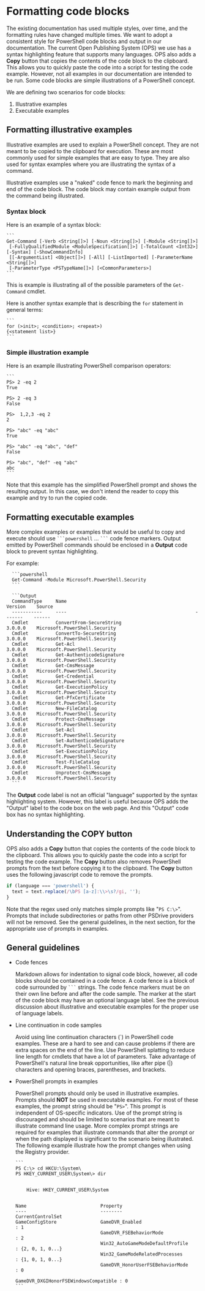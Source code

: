 # Formatting code blocks

The existing documentation has used multiple styles, over time, and the formatting rules have changed multiple times.
We want to adopt a consistent style for PowerShell code blocks and output in our documentation.
The current Open Publishing System (OPS) we use has a syntax highlighting feature that supports many languages.
OPS also adds a **Copy** button that copies the contents of the code block to the clipboard.
This allows you to quickly paste the code into a script for testing the code example.
However, not all examples in our documentation are intended to be run.
Some code blocks are simple illustrations of a PowerShell concept.

We are defining two scenarios for code blocks:

1. Illustrative examples
2. Executable examples

## Formatting illustrative examples

Illustrative examples are used to explain a PowerShell concept.
They are not meant to be copied to the clipboard for execution.
These are most commonly used for simple examples that are easy to type.
They are also used for syntax examples where you are illustrating the syntax of a command.

Illustrative examples use a "naked" code fence to mark the beginning and end of the code block.
The code block may contain example output from the command being illustrated.

### Syntax block

Here is an example of a syntax block:

    ```
    Get-Command [-Verb <String[]>] [-Noun <String[]>] [-Module <String[]>]
     [-FullyQualifiedModule <ModuleSpecification[]>] [-TotalCount <Int32>] [-Syntax] [-ShowCommandInfo]
     [[-ArgumentList] <Object[]>] [-All] [-ListImported] [-ParameterName <String[]>]
     [-ParameterType <PSTypeName[]>] [<CommonParameters>]
    ```

This is example is illustrating all of the possible parameters of the `Get-Command` cmdlet.

Here is another syntax example that is describing the `for` statement in general terms:

    ```
    for (>init>; <condition>; <repeat>)
    {<statement list>}
    ```

### Simple illustration example

Here is an example illustrating PowerShell comparison operators:

    ```
    PS> 2 -eq 2
    True

    PS> 2 -eq 3
    False

    PS>  1,2,3 -eq 2
    2

    PS> "abc" -eq "abc"
    True

    PS> "abc" -eq "abc", "def"
    False

    PS> "abc", "def" -eq "abc"
    abc
    ```

Note that this example has the simplified PowerShell prompt and shows the resulting output.
In this case, we don't intend the reader to copy this example and try to run the copied code.

## Formatting executable examples

More complex examples or examples that would be useful to copy and execute should use <code>\`\`\`powershell</code> &hellip; <code>\`\`\`</code> code fence markers.
Output emitted by PowerShell commands should be enclosed in a **Output** code block to prevent syntax highlighting.

  For example:

      ```powershell
      Get-Command -Module Microsoft.PowerShell.Security
      ```

      ```Output
      CommandType     Name                                               Version    Source
      -----------     ----                                               -------    ------
      Cmdlet          ConvertFrom-SecureString                           3.0.0.0    Microsoft.PowerShell.Security
      Cmdlet          ConvertTo-SecureString                             3.0.0.0    Microsoft.PowerShell.Security
      Cmdlet          Get-Acl                                            3.0.0.0    Microsoft.PowerShell.Security
      Cmdlet          Get-AuthenticodeSignature                          3.0.0.0    Microsoft.PowerShell.Security
      Cmdlet          Get-CmsMessage                                     3.0.0.0    Microsoft.PowerShell.Security
      Cmdlet          Get-Credential                                     3.0.0.0    Microsoft.PowerShell.Security
      Cmdlet          Get-ExecutionPolicy                                3.0.0.0    Microsoft.PowerShell.Security
      Cmdlet          Get-PfxCertificate                                 3.0.0.0    Microsoft.PowerShell.Security
      Cmdlet          New-FileCatalog                                    3.0.0.0    Microsoft.PowerShell.Security
      Cmdlet          Protect-CmsMessage                                 3.0.0.0    Microsoft.PowerShell.Security
      Cmdlet          Set-Acl                                            3.0.0.0    Microsoft.PowerShell.Security
      Cmdlet          Set-AuthenticodeSignature                          3.0.0.0    Microsoft.PowerShell.Security
      Cmdlet          Set-ExecutionPolicy                                3.0.0.0    Microsoft.PowerShell.Security
      Cmdlet          Test-FileCatalog                                   3.0.0.0    Microsoft.PowerShell.Security
      Cmdlet          Unprotect-CmsMessage                               3.0.0.0    Microsoft.PowerShell.Security
      ```

The **Output** code label is not an official "language" supported by the syntax highlighting system.
However, this label is useful because OPS adds the "Output" label to the code box on the web page.
And this "Output" code box has no syntax highlighting.

## Understanding the COPY button

OPS also adds a **Copy** button that copies the contents of the code block to the clipboard.
This allows you to quickly paste the code into a script for testing the code example.
The **Copy** button also removes PowerShell prompts from the text before copying it to the clipboard.
The **Copy** button uses the following javascript code to remove the prompts.

```javascript
if (language === 'powershell') {
  text = text.replace(/\bPS [a-z]:\\>\s?/gi, '');
}
```

Note that the regex used only matches simple prompts like "`PS C:\>`".
Prompts that include subdirectories or paths from other PSDrive providers will not be removed.
See the general guidelines, in the next section, for the appropriate use of prompts in examples.

## General guidelines

- Code fences

  Markdown allows for indentation to signal code block, however, all code blocks should be contained in a code fence.
  A code fence is a block of code surrounded by <code>\`\`\`</code> strings.
  The code fence markers must be on their own line before and after the code sample.
  The marker at the start of the code block may have an optional language label.
  See the previous discussion about illustrative and executable examples for the proper use of language labels.

- Line continuation in code samples

  Avoid using line continuation characters (\`) in PowerShell code examples.
  These are a hard to see and can cause problems if there are extra spaces on the end of the line.
  Use PowerShell splatting to reduce line length for cmdlets that have a lot of parameters.
  Take advantage of PowerShell's natural line break opportunities, like after pipe (\|) characters and opening braces, parentheses, and brackets.

- PowerShell prompts in examples

  PowerShell prompts should only be used in illustrative examples.
  Prompts should **NOT** be used in executable examples.
  For most of these examples, the prompt string should be "`PS>`".
  This prompt is independent of OS-specific indicators.
  Use of the prompt string is discouraged and should be limited to scenarios that are meant to illustrate command line usage.
  More complex prompt strings are required for examples that illustrate commands that alter the prompt
  or when the path displayed is significant to the scenario being illustrated.
  The following example illustrate how the prompt changes when using the Registry provider.

      ```
      PS C:\> cd HKCU:\System\
      PS HKEY_CURRENT_USER\System\> dir


          Hive: HKEY_CURRENT_USER\System


      Name                           Property
      ----                           --------
      CurrentControlSet
      GameConfigStore                GameDVR_Enabled                       : 1
                                     GameDVR_FSEBehaviorMode               : 2
                                     Win32_AutoGameModeDefaultProfile      : {2, 0, 1, 0...}
                                     Win32_GameModeRelatedProcesses        : {1, 0, 1, 0...}
                                     GameDVR_HonorUserFSEBehaviorMode      : 0
                                     GameDVR_DXGIHonorFSEWindowsCompatible : 0
      ```
